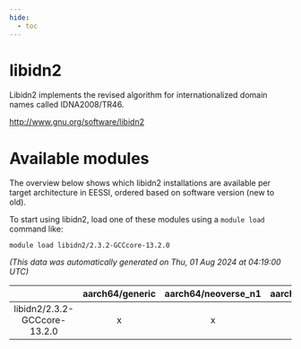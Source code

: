 ```yaml
---
hide:
  - toc
---
```


libidn2
=======


Libidn2 implements the revised algorithm for internationalized domain names called IDNA2008/TR46.

http://www.gnu.org/software/libidn2
# Available modules


The overview below shows which libidn2 installations are available per target architecture in EESSI, ordered based on software version (new to old).

To start using libidn2, load one of these modules using a `module load` command like:

```shell
module load libidn2/2.3.2-GCCcore-13.2.0
```

*(This data was automatically generated on Thu, 01 Aug 2024 at 04:19:00 UTC)*  

| |aarch64/generic|aarch64/neoverse_n1|aarch64/neoverse_v1|x86_64/generic|x86_64/amd/zen2|x86_64/amd/zen3|x86_64/intel/haswell|x86_64/intel/skylake_avx512|
| :---: | :---: | :---: | :---: | :---: | :---: | :---: | :---: | :---: |
|libidn2/2.3.2-GCCcore-13.2.0|x|x|x|x|x|x|x|x|
